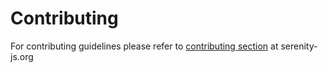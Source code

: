 # Contributing

For contributing guidelines please refer to [contributing section](https://serenity-js.org/contributing.html) at    serenity-js.org